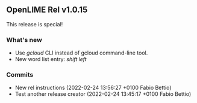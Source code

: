 ## OpenLIME Rel v1.0.15
This release is special!

### What's new
- Use *gcloud* CLI instead of gcloud command-line tool.
- New word list entry: *shift left*
### Commits
- New rel instructions (2022-02-24 13:56:27 +0100 Fabio Bettio)
- Test another release creator (2022-02-24 13:45:17 +0100 Fabio Bettio)